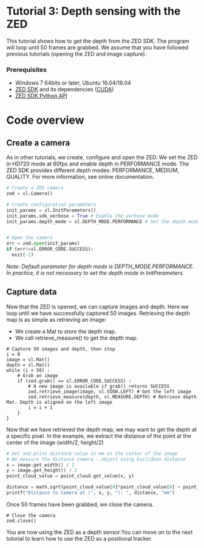 # Tutorial 3: Depth sensing with the ZED

This tutorial shows how to get the depth from the ZED SDK. The program will loop until 50 frames are grabbed.
We assume that you have followed previous tutorials (opening the ZED and image capture).

### Prerequisites

- Windows 7 64bits or later, Ubuntu 16.04/18.04
- [ZED SDK](https://www.stereolabs.com/developers/) and its dependencies ([CUDA](https://developer.nvidia.com/cuda-downloads))
- [ZED SDK Python API](https://github.com/stereolabs/zed-python-api)

# Code overview
## Create a camera

As in other tutorials, we create, configure and open the ZED.
We set the ZED in HD720 mode at 60fps and enable depth in PERFORMANCE mode. The ZED SDK provides different depth modes: PERFORMANCE, MEDIUM, QUALITY. For more information, see online documentation.

```python
# Create a ZED camera
zed = sl.Camera()

# Create configuration parameters
init_params = sl.InitParameters()
init_params.sdk_verbose = True # Enable the verbose mode
init_params.depth_mode = sl.DEPTH_MODE.PERFORMANCE # Set the depth mode to performance (fastest)


# Open the camera
err = zed.open(init_params)
if (err!=sl.ERROR_CODE.SUCCESS):
  exit(-1)
```

<i>Note: Default parameter for depth mode is DEPTH_MODE.PERFORMANCE. In practice, it is not necessary to set the depth mode in InitParameters. </i>

## Capture data

Now that the ZED is opened, we can capture images and depth. Here we loop until we have successfully captured 50 images.
Retrieving the depth map is as simple as retrieving an image:
* We create a Mat to store the depth map.
* We call retrieve_measure() to get the depth map.

```
# Capture 50 images and depth, then stop
i = 0
image = sl.Mat()
depth = sl.Mat()
while (i < 50) :
    # Grab an image
    if (zed.grab() == sl.ERROR_CODE.SUCCESS) :
        # A new image is available if grab() returns SUCCESS
        zed.retrieve_image(image, sl.VIEW.LEFT) # Get the left image
        zed.retrieve_measure(depth, sl.MEASURE.DEPTH) # Retrieve depth Mat. Depth is aligned on the left image
        i = i + 1
    }
}
```


Now that we have retrieved the depth map, we may want to get the depth at a specific pixel. 
In the example, we extract the distance of the point at the center of the image (width/2, height/2)

```python
# Get and print distance value in mm at the center of the image
# We measure the distance camera - object using Euclidean distance
x = image.get_width() / 2
y = image.get_height() / 2
point_cloud_value = point_cloud.get_value(x, y)

distance = math.sqrt(point_cloud_value[0]*point_cloud_value[0] + point_cloud_value[1]*point_cloud_value[1] + point_cloud_value[2]*point_cloud_value[2])
printf("Distance to Camera at (", x, y, "): ", distance, "mm")
```

Once 50 frames have been grabbed, we close the camera.

```
# Close the camera
zed.close()
```

You are now using the ZED as a depth sensor.You can move on to the next tutorial to learn how to use the ZED as a positional tracker.


